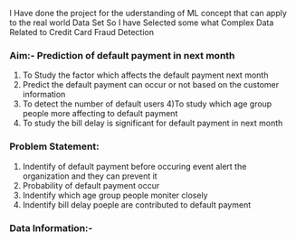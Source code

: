I Have done the project for the uderstanding of ML concept that can apply to the real world Data Set 
So I have Selected some what Complex Data Related to Credit Card Fraud Detection 
### Aim:- Prediction of default payment in next month 
1) To Study the factor which affects the default payment next month 
2) Predict the default payment can occur or not based on the customer information 
3) To detect the number of default users 
4)To study which age group people more affecting to default payment 
5) To study the bill delay is significant for default payment in next month 
### Problem Statement: 
1) Indentify of default payment before occuring event alert the organization and they can prevent it 
2) Probability of default payment occur 
3) Indentify which age group people moniter closely 
4) Indentify bill delay poeple are contributed to default payment 

### Data Information:-
